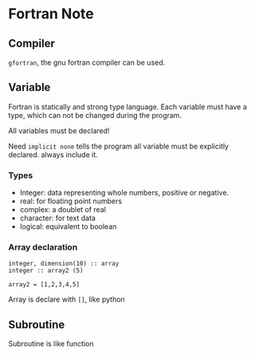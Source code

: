 # Fortran Note

## Compiler

`gfortran`, the gnu fortran compiler can be used.

## Variable

Fortran is statically and strong type language. Each variable must have a type, which can not be changed during the program.

All variables must be declared!

Need `implicit none` tells the program all variable must be explicitly declared. always include it.

### Types

- Integer: data representing whole numbers, positive or negative.
- real: for floating point numbers
- complex: a doublet of real
- character: for text data
- logical: equivalent to boolean


### Array declaration

```
integer, dimension(10) :: array 
integer :: array2 (5)

array2 = [1,2,3,4,5]
```

Array is declare with `[]`, like python

## Subroutine

Subroutine is like function
